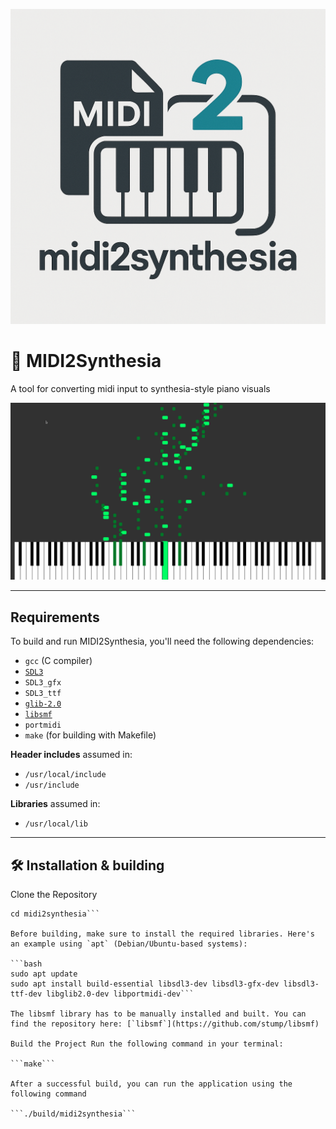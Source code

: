 ![midi2synthesia Logo](data/logo.png)

# 🎹 MIDI2Synthesia
A tool for converting midi input to synthesia-style piano visuals

![midi2synthesia Logo](data/example.png)

---

## Requirements

To build and run MIDI2Synthesia, you'll need the following dependencies:

- `gcc` (C compiler)
- [`SDL3`](https://github.com/libsdl-org/SDL)
- `SDL3_gfx`
- `SDL3_ttf`
- [`glib-2.0`](https://developer.gnome.org/glib/)
- [`libsmf`](https://sourceforge.net/projects/libsmf/)
- `portmidi`
- `make` (for building with Makefile)

**Header includes** assumed in:
- `/usr/local/include`
- `/usr/include`

**Libraries** assumed in:
- `/usr/local/lib`

---

## 🛠️ Installation & building

Clone the Repository

```git clone https://github.com/nosafesys/midi2synthesia
cd midi2synthesia```

Before building, make sure to install the required libraries. Here's an example using `apt` (Debian/Ubuntu-based systems):

```bash
sudo apt update
sudo apt install build-essential libsdl3-dev libsdl3-gfx-dev libsdl3-ttf-dev libglib2.0-dev libportmidi-dev```

The libsmf library has to be manually installed and built. You can find the repository here: [`libsmf`](https://github.com/stump/libsmf)

Build the Project Run the following command in your terminal:

```make```

After a successful build, you can run the application using the following command

```./build/midi2synthesia```
